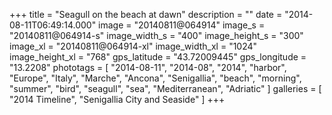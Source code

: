 +++
title = "Seagull on the beach at dawn"
description = ""
date = "2014-08-11T06:49:14.000"
image = "20140811@064914"
image_s = "20140811@064914-s"
image_width_s = "400"
image_height_s = "300"
image_xl = "20140811@064914-xl"
image_width_xl = "1024"
image_height_xl = "768"
gps_latitude = "43.72009445"
gps_longitude = "13.2208"
phototags = [ "2014-08-11", "2014-08", "2014", "harbor", "Europe", "Italy", "Marche", "Ancona", "Senigallia", "beach", "morning", "summer", "bird", "seagull", "sea", "Mediterranean", "Adriatic" ]
galleries = [ "2014 Timeline", "Senigallia City and Seaside" ]
+++
